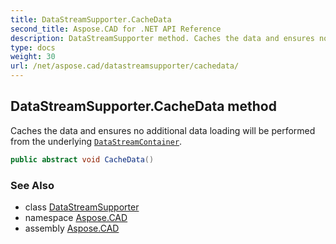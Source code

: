 ```yaml
---
title: DataStreamSupporter.CacheData
second_title: Aspose.CAD for .NET API Reference
description: DataStreamSupporter method. Caches the data and ensures no additional data loading will be performed from the underlying DataStreamContainer
type: docs
weight: 30
url: /net/aspose.cad/datastreamsupporter/cachedata/
---
```

## DataStreamSupporter.CacheData method

Caches the data and ensures no additional data loading will be performed from the underlying [`DataStreamContainer`](../datastreamcontainer/).

```csharp
public abstract void CacheData()
```

### See Also

* class [DataStreamSupporter](../)
* namespace [Aspose.CAD](../../../aspose.cad/)
* assembly [Aspose.CAD](../../../)


